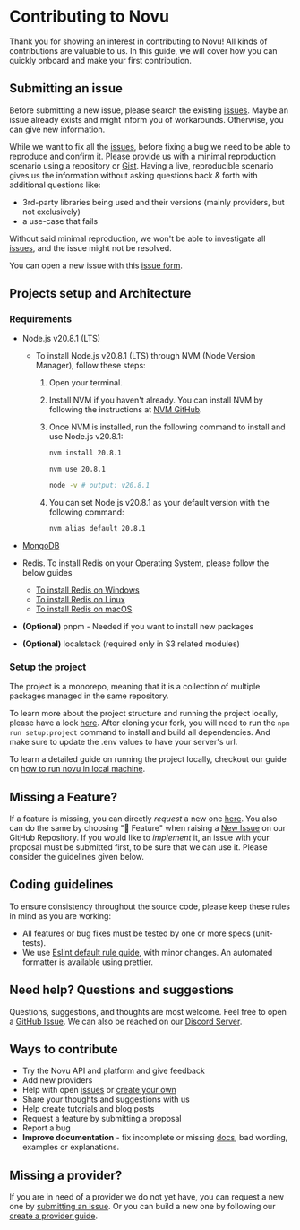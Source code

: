 # Contributing to Novu

Thank you for showing an interest in contributing to Novu! All kinds of contributions are valuable to us. In this guide, we will cover how you can quickly onboard and make your first contribution.

## Submitting an issue

Before submitting a new issue, please search the existing [issues](https://github.com/novuhq/novu/issues). Maybe an issue already exists and might inform you of workarounds. Otherwise, you can give new information.

While we want to fix all the [issues](https://github.com/novuhq/novu/issues), before fixing a bug we need to be able to reproduce and confirm it. Please provide us with a minimal reproduction scenario using a repository or [Gist](https://gist.github.com/). Having a live, reproducible scenario gives us the information without asking questions back & forth with additional questions like:

- 3rd-party libraries being used and their versions (mainly providers, but not exclusively)
- a use-case that fails

Without said minimal reproduction, we won't be able to investigate all [issues](https://github.com/novuhq/novu/issues), and the issue might not be resolved.

You can open a new issue with this [issue form](https://github.com/novuhq/novu/issues/new).

## Projects setup and Architecture

### Requirements

- Node.js v20.8.1 (LTS)

  - To install Node.js v20.8.1 (LTS) through NVM (Node Version Manager), follow these steps:

    1. Open your terminal.

    2. Install NVM if you haven't already. You can install NVM by following the instructions at [NVM GitHub](https://github.com/nvm-sh/nvm).

    3. Once NVM is installed, run the following command to install and use Node.js v20.8.1:

       ```bash
       nvm install 20.8.1

       nvm use 20.8.1

       node -v # output: v20.8.1
       ```

    4. You can set Node.js v20.8.1 as your default version with the following command:

       ```bash
       nvm alias default 20.8.1

       ```

- [MongoDB](https://www.mongodb.com/try/download/community)
- Redis. To install Redis on your Operating System, please follow the below guides
  - [To install Redis on Windows](https://redis.io/docs/getting-started/installation/install-redis-on-windows/)
  - [To install Redis on Linux](https://redis.io/docs/getting-started/installation/install-redis-on-linux/)
  - [To install Redis on macOS](https://redis.io/docs/getting-started/installation/install-redis-on-mac-os/)
- **(Optional)** pnpm - Needed if you want to install new packages
- **(Optional)** localstack (required only in S3 related modules)

### Setup the project

The project is a monorepo, meaning that it is a collection of multiple packages managed in the same repository.

To learn more about the project structure and running the project locally, please have a look [here](https://docs.novu.co/community-support/introduction#run-novu-locally?utm_campaign=github-contrib).
After cloning your fork, you will need to run the `npm run setup:project` command to install and build all dependencies. And make sure to update the .env values to have your server's url.

To learn a detailed guide on running the project locally, checkout our guide on [how to run novu in local machine](https://docs.novu.co/community/run-in-local-machine?utm_campaign=github-contrib).

## Missing a Feature?

If a feature is missing, you can directly _request_ a new one [here](https://github.com/novuhq/novu/issues/new?assignees=&labels=feature&template=feature_request.yml&title=%F0%9F%9A%80+Feature%3A+). You also can do the same by choosing "🚀 Feature" when raising a [New Issue](https://github.com/novuhq/novu/issues/new/choose) on our GitHub Repository.
If you would like to _implement_ it, an issue with your proposal must be submitted first, to be sure that we can use it. Please consider the guidelines given below.

## Coding guidelines

To ensure consistency throughout the source code, please keep these rules in mind as you are working:

- All features or bug fixes must be tested by one or more specs (unit-tests).
- We use [Eslint default rule guide](https://eslint.org/docs/rules/), with minor changes. An automated formatter is available using prettier.

## Need help? Questions and suggestions

Questions, suggestions, and thoughts are most welcome. Feel free to open a [GitHub Issue](https://github.com/novuhq/novu/issues/new/choose). We can also be reached on our [Discord Server](https://discord.novu.co).

## Ways to contribute

- Try the Novu API and platform and give feedback
- Add new providers
- Help with open [issues](https://github.com/novuhq/novu/issues) or [create your own](https://github.com/novuhq/novu/issues/new/choose)
- Share your thoughts and suggestions with us
- Help create tutorials and blog posts
- Request a feature by submitting a proposal
- Report a bug
- **Improve documentation** - fix incomplete or missing [docs](https://docs.novu.co/?utm_campaign=github-contrib), bad wording, examples or explanations.

## Missing a provider?

If you are in need of a provider we do not yet have, you can request a new one by [submitting an issue](#submitting-an-issue). Or you can build a new one by following our [create a provider guide](https://docs.novu.co/community/add-a-new-provider?utm_campaign=github-contrib).
